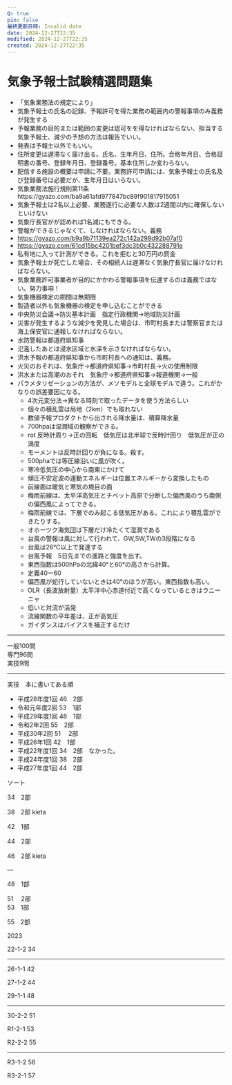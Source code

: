 ```yaml
---
Q: true
pin: false
最終更新日時: Invalid date
date: 2024-12-27T22:35
modified: 2024-12-27T22:35
created: 2024-12-27T22:35
---
```

# 気象予報士試験精選問題集

- 「気象業務法の規定により」
- 気象予報士の氏名の記録、予報許可を得た業務の範囲内の警報事項のみ義務が発生する
- 予報業務の目的または範囲の変更は認可をを得なければならない、担当する気象予報士、減少の予想の方法は報告でいい。
- 発表は予報士以外でもいい。
- 住所変更は遅滞なく届け出る。氏名、生年月日、住所。合格年月日、合格証明書の番号、登録年月日、登録番号。基本住所しか変わらない。
- 配信する施設の概要は申請に不要。業務許可申請には、気象予報士の氏名及び登録番号は必要だが、生年月日はいらない。
- 気象業務法施行規則第11条https://gyazo.com/ba9a61afd977847bc89f901817915051
- 気象予報士は2名以上必要、業務遂行に必要な人数は2週間以内に確保しないといけない
- 気象庁長官がが認めれば1名減にもできる。
- 警報ができるじゃなくて、しなければならない。義務
- https://gyazo.com/b9a9b71139ea272c142a298d92b07af0
- https://gyazo.com/61cd15bc4201bef3dc3b0c432288791e
- 私有地に入って計測ができる。これを拒むと30万円の罰金
- 気象予報士が死亡した場合、その相続人は遅滞なく気象庁長官に届けなければならない。
- 気象業務許可事業者が目的にかかわる警報事項を伝達するのは義務ではない。努力事項！
- 気象機器検定の期間は無期限
- 製造者以外も気象機器の検定を申し込むことができる
- 中央防災会議→防災基本計画　指定行政機関→地域防災計画
- 災害が発生するような減少を発見した場合は、市町村長または警察官または海上保安官に通報しなければならない。
- 水防警報は都道府県知事
- 氾濫したあとは浸水区域と水深を示さなければならない。
- 洪水予報の都道府県知事から市町村長への通知は、義務。
- 火災のおそれは、気象庁→都道府県知事→市町村長→火の使用制限
- 洪水または高潮のおそれ　気象庁→都道府県知事→報道機関→一般
- パラメタリゼーションの方法が、メソモデルと全球モデルで違う。これがかなりの誤差要因になる。  
    - 4次元変分法→異なる時刻で取ったデータを使う方法らしい  
    - 個々の積乱雲は局地（2km）でも取れない  
    - 数値予報プロダクトから出される降水量は、積算降水量  
    - 700hpaは湿潤域の観察ができる。  
    - rot 反時計周り→正の回転　低気圧は北半球で反時計回り　低気圧が正の渦度  
    - モーメントは反時計回りが負になる。殺す。  
    - 500phaでは等圧線沿いに風が吹く。  
    - 寒冷低気圧の中心から南東にかけて  
    - 傾圧不安定波の運動エネルギーは位置エネルギーから変換したもの  
    - 前線面は暖気と寒気の境目の面  
    - 梅雨前線は、太平洋高気圧とチベット高原で分断した偏西風のうち南側の偏西風によってできる。  
    - 梅雨前線では、下層でのみ起こる低気圧がある。これにより積乱雲ができたりする。  
    - オホーツク海気団は下層だけ冷たくて湿潤である  
    - 台風の警報は風に対して行われて、GW,SW,TWの3段階になる  
    - 台風は26℃以上で発達する  
    - 台風予報　5日先までの進路と強度を出す。  
    - 東西指数は500hPaの北緯40°と60°の高さから計算。  
    - 定義40ー60  
    - 偏西風が蛇行していないときは40°のほうが高い。東西指数も高い。  
    - OLR（長波放射量）太平洋中心赤道付近で高くなっているときはラニーニャ  
    - 低いと対流が活発  
    - 流線関数の平年差は、正が高気圧  
    - ガイダンスはバイアスを補正するだけ  
    

---

一般100問  
専門96問  
実技9問  

---

実技　本に書いてある順

- 平成28年度1回 46　2部  
- 令和元年度2回 53　1部  
- 平成29年度1回 48　1部  
- 令和2年2回 55　2部  
- 平成30年2回 51 　2部  
- 平成26年1回 42　1部  
- 平成22年度1回 34　2部　なかった。  
- 平成24年度1回 38　2部  
- 平成27年度1回 44　2部  

ソート

34　2部

38　2部 kieta

42　1部

44　2部

46　2部 kieta

—

48　1部

51 　2部  
53　1部  

55　2部

2023

22-1-2 34

- - - -  
26-1-1 42  

27-1-2 44

29-1-1 48

- - - -  
30-2-2 51  

R1-2-1 53

R2-2-2 55

- - - -  
R3-1-2 56  

R3-2-1 57